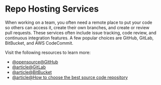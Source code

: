# Repo Hosting Services

When working on a team, you often need a remote place to put your code so others can access it, create their own branches, and create or review pull requests. These services often include issue tracking, code review, and continuous integration features. A few popular choices are GitHub, GitLab, BitBucket, and AWS CodeCommit.

Visit the following resources to learn more:

- [@opensource@GitHub](https://github.com/features/)
- [@article@GitLab](https://about.gitlab.com/)
- [@article@BitBucket](https://bitbucket.org/product/guides/getting-started/overview)
- [@article@How to choose the best source code repository](https://blockandcapital.com/en/choose-code-repository/)

